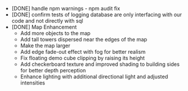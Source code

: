 * [DONE] handle npm warnings - npm audit fix
* [DONE] confirm tests of logging database are only interfacing with our code and not directly with sql
* [DONE] Map Enhancement
  * Add more objects to the map
  * Add tall towers dispersed near the edges of the map
  * Make the map larger
  * Add edge fade-out effect with fog for better realism
  * Fix floating demo cube clipping by raising its height
  * Add checkerboard texture and improved shading to building sides for better depth perception
  * Enhance lighting with additional directional light and adjusted intensities